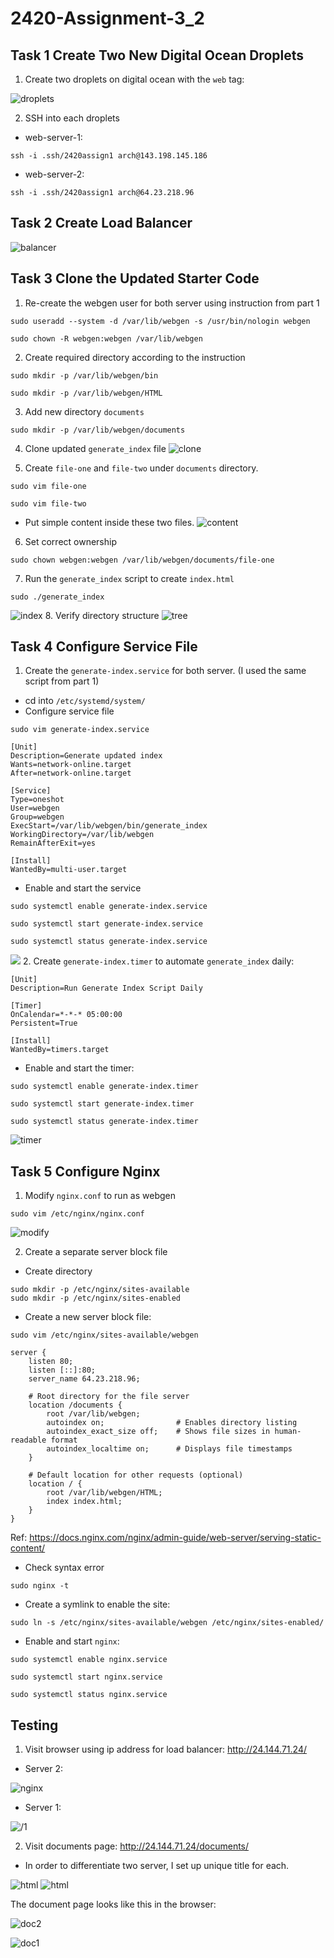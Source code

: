 # 2420-Assignment-3_2
## Task 1 Create Two New Digital Ocean Droplets

1. Create two droplets on digital ocean with the `web` tag:

![droplets](images/droplets.png)

2. SSH into each droplets
- web-server-1:
```
ssh -i .ssh/2420assign1 arch@143.198.145.186
```
- web-server-2:
```
ssh -i .ssh/2420assign1 arch@64.23.218.96 
```
## Task 2 Create Load Balancer
![balancer](images/balancer.png)
  
## Task 3 Clone the Updated Starter Code 

1. Re-create the webgen user for both server using instruction from part 1
```
sudo useradd --system -d /var/lib/webgen -s /usr/bin/nologin webgen
```
```
sudo chown -R webgen:webgen /var/lib/webgen
```
2. Create required directory according to the instruction

```
sudo mkdir -p /var/lib/webgen/bin
```
```
sudo mkdir -p /var/lib/webgen/HTML
```

3. Add new directory `documents`
```
sudo mkdir -p /var/lib/webgen/documents
```

4. Clone updated `generate_index` file
![clone](images/generate_index.png)

5. Create  `file-one` and `file-two` under `documents` directory. 
```
sudo vim file-one
```
```
sudo vim file-two
```
- Put simple content inside these two files.
![content](images/content.png)

6. Set correct ownership
```
sudo chown webgen:webgen /var/lib/webgen/documents/file-one
```
7. Run the `generate_index` script to create `index.html`
```
sudo ./generate_index 
```
![index](images/index.png)
8. Verify directory structure
![tree](images/tree.png)
## Task 4 Configure Service File
1. Create the `generate-index.service` for both server. (I used the same script from part 1) 
  - cd into `/etc/systemd/system/`
  - Configure service file
  ```
  sudo vim generate-index.service
  ```
  ```
[Unit]
Description=Generate updated index 
Wants=network-online.target
After=network-online.target

[Service]
Type=oneshot
User=webgen
Group=webgen
ExecStart=/var/lib/webgen/bin/generate_index
WorkingDirectory=/var/lib/webgen
RemainAfterExit=yes

[Install]
WantedBy=multi-user.target
```
- Enable and start the service
```
sudo systemctl enable generate-index.service
```
```
sudo systemctl start generate-index.service
```
```
sudo systemctl status generate-index.service
```
![](images/service.png)
2. Create `generate-index.timer` to automate `generate_index` daily:
```
[Unit]
Description=Run Generate Index Script Daily

[Timer]
OnCalendar=*-*-* 05:00:00
Persistent=True

[Install]
WantedBy=timers.target
```
- Enable and start the timer: 
```
sudo systemctl enable generate-index.timer
```
```
sudo systemctl start generate-index.timer
```
```
sudo systemctl status generate-index.timer
```
![timer](images/timer.png)

## Task 5 Configure Nginx

1. Modify `nginx.conf` to run as webgen
```
sudo vim /etc/nginx/nginx.conf
```
![modify](images/modify.png)

2. Create a separate server block file

- Create directory
```
sudo mkdir -p /etc/nginx/sites-available 
sudo mkdir -p /etc/nginx/sites-enabled
```
- Create a new server block file:
```
sudo vim /etc/nginx/sites-available/webgen
```
```
server {
    listen 80;
    listen [::]:80;
    server_name 64.23.218.96;

    # Root directory for the file server
    location /documents {
        root /var/lib/webgen;
        autoindex on;                # Enables directory listing
        autoindex_exact_size off;    # Shows file sizes in human-readable format
        autoindex_localtime on;      # Displays file timestamps
    }

    # Default location for other requests (optional)
    location / {
        root /var/lib/webgen/HTML;
        index index.html;
    }
}
```
Ref: https://docs.nginx.com/nginx/admin-guide/web-server/serving-static-content/
- Check syntax error
```
sudo nginx -t
```
- Create a symlink to enable the site:
```
sudo ln -s /etc/nginx/sites-available/webgen /etc/nginx/sites-enabled/
```
- Enable and start `nginx`:
```
sudo systemctl enable nginx.service
```
```
sudo systemctl start nginx.service  
```
```
sudo systemctl status nginx.service 
```
## Testing 

1. Visit browser using ip address for load balancer: http://24.144.71.24/

- Server 2:

![nginx](images/:.png)

- Server 1: 

![/1](images/1:.png)



2. Visit documents page:  http://24.144.71.24/documents/

- In order to differentiate two server, I set up unique title for each.

![html](images/html2.png)
![html](images/html1.png)

The document page looks like this in the browser:

![doc2](images/document2.png)

![doc1](images/document1.png)






